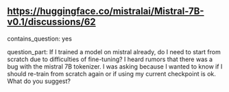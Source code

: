 ## https://huggingface.co/mistralai/Mistral-7B-v0.1/discussions/62

contains_question: yes

question_part: If I trained a model on mistral already, do I need to start from scratch due to difficulties of fine-tuning?
I heard rumors that there was a bug with the mistral 7B tokenizer. I was asking because I wanted to know if I should re-train from scratch again or if using my current checkpoint is ok. What do you suggest?